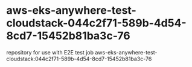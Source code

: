 # aws-eks-anywhere-test-cloudstack-044c2f71-589b-4d54-8cd7-15452b81ba3c-76
repository for use with E2E test job aws-eks-anywhere-test-cloudstack:044c2f71-589b-4d54-8cd7-15452b81ba3c-76
